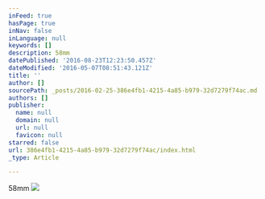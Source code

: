 ```yaml
---
inFeed: true
hasPage: true
inNav: false
inLanguage: null
keywords: []
description: 58mm
datePublished: '2016-08-23T12:23:50.457Z'
dateModified: '2016-05-07T08:51:43.121Z'
title: ''
author: []
sourcePath: _posts/2016-02-25-386e4fb1-4215-4a85-b979-32d7279f74ac.md
authors: []
publisher:
  name: null
  domain: null
  url: null
  favicon: null
starred: false
url: 386e4fb1-4215-4a85-b979-32d7279f74ac/index.html
_type: Article

---
```

58mm
![](https://the-grid-user-content.s3-us-west-2.amazonaws.com/e9b5647b-e52e-4d2f-8000-95fac663477c.jpg)